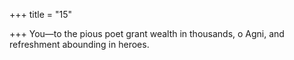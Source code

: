 +++
title = "15"

+++
You—to the pious poet grant wealth in thousands,
o Agni, and refreshment abounding in heroes.
